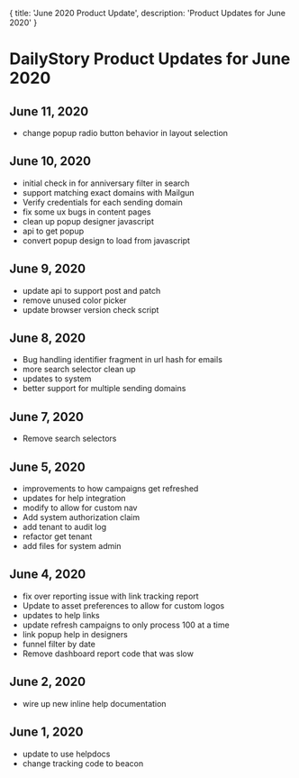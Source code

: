 {
	title: 'June 2020 Product Update',
	description: 'Product Updates for June 2020'
}
# DailyStory Product Updates for June 2020
## June 11, 2020
* change popup radio button behavior in layout selection

## June 10, 2020
* initial check in for anniversary filter in search
* support matching exact domains with Mailgun
* Verify credentials for each sending domain
* fix some ux bugs in content pages
* clean up popup designer javascript
* api to get popup
* convert popup design to load from javascript

## June 9, 2020
* update api to support post and patch
* remove unused color picker
* update browser version check script

## June 8, 2020
* Bug handling identifier fragment in url hash for emails
* more search selector clean up
* updates to system
* better support for multiple sending domains

## June 7, 2020
* Remove search selectors

## June 5, 2020
* improvements to how campaigns get refreshed
* updates for help integration
* modify to allow for custom nav
* Add system authorization claim
* add tenant to audit log
* refactor get tenant
* add files for system admin

## June 4, 2020
* fix over reporting issue with link tracking report
* Update to asset preferences to allow for custom logos
* updates to help links
* update refresh campaigns to only process 100 at a time
* link popup help in designers
* funnel filter by date
* Remove dashboard report code that was slow

## June 2, 2020
* wire up new inline help documentation

## June 1, 2020
* update to use helpdocs
* change tracking code to beacon
